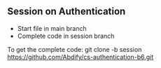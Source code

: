 ## Session on Authentication


- Start file in main branch
- Complete code in session branch


To get the complete code: git clone -b session https://github.com/Abdify/cs-authentication-b6.git
